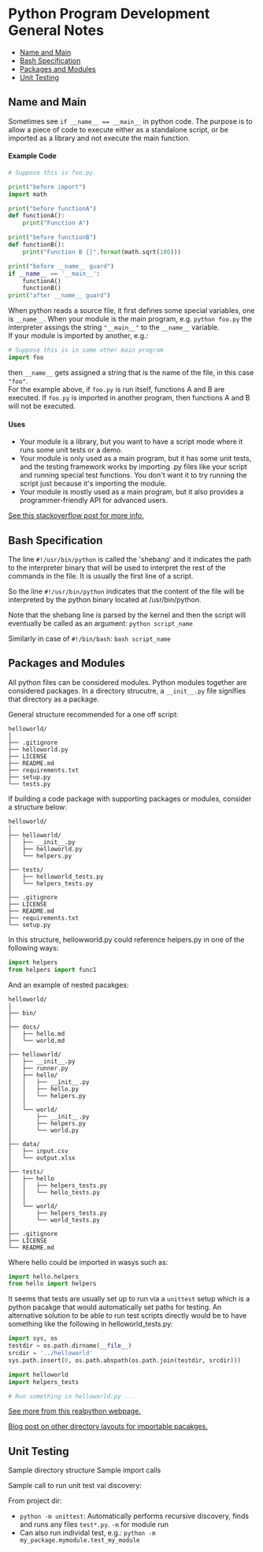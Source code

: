 # Python Program Development General Notes 

* [Name and Main](#name-and-main)
* [Bash Specification](#bash-specification)
* [Packages and Modules](#packages-and-modules)
* [Unit Testing](#unit-testing)


## Name and Main
Sometimes see `if __name__ == __main__` in python code. The purpose is to allow a piece of code to execute either as a standalone script, or be imported as a library and not execute the main function.

#### Example Code

```python
# Suppose this is foo.py.

print("before import")
import math

print("before functionA")
def functionA():
    print("Function A")

print("before functionB")
def functionB():
    print("Function B {}".format(math.sqrt(100)))

print("before __name__ guard")
if __name__ == '__main__':
    functionA()
    functionB()
print("after __name__ guard")
```
When python reads a source file, it first defines some special variables, one is `__name__`. When your module is the main program, e.g.
`python foo.py`
the interpreter assings the string `"__main__"` to the `__name__` variable.
\
If your module is imported by another, e.g.:
```python
# Suppose this is in some other main program
import foo
```
then `__name__` gets assigned a string that is the name of the file, in this case `"foo"`.
\
For the example above, if `foo.py` is run itself, functions A and B are executed. If `foo.py` is imported in another program, then functions A and B will not be executed.

#### Uses
* Your module is a library, but you want to have a script mode where it runs some unit tests or a demo.
* Your module is only used as a main program, but it has some unit tests, and the testing framework works by importing .py files like your script and running special test functions. You don't want it to try running the script just because it's importing the module.
* Your module is mostly used as a main program, but it also provides a programmer-friendly API for advanced users.

[See this stackoverflow post for more info.](https://stackoverflow.com/questions/419163/what-does-if-name-main-do)


## Bash Specification
The line `#!/usr/bin/python` is called the 'shebang' and it indicates the path to the interpreter binary that will be used to interpret the rest of the commands in the file. It is usually the first line of a script.

So the line `#!/usr/bin/python` indicates that the content of the file will be interpreted by the python binary located at /usr/bin/python.

Note that the shebang line is parsed by the kernel and then the script will eventually be called as an argument:
`python script_name`

Similarly in case of `#!/bin/bash`:
`bash script_name`

## Packages and Modules
All python files can be considered modules. Python modules together are considered packages. In a directory strucutre, a `__init__.py` file signifies that directory as a package.

General structure recommended for a one off script:
```
helloworld/
│
├── .gitignore
├── helloworld.py
├── LICENSE
├── README.md
├── requirements.txt
├── setup.py
└── tests.py
```

If building a code package with supporting packages or modules, consider a structure below:

```
helloworld/
│
├── helloworld/
│   ├── __init__.py
│   ├── helloworld.py
│   └── helpers.py
│
├── tests/
│   ├── helloworld_tests.py
│   └── helpers_tests.py
│
├── .gitignore
├── LICENSE
├── README.md
├── requirements.txt
└── setup.py
```

In this structure, hellowworld.py could reference helpers.py in one of the following ways:
```python
import helpers
from helpers import func1
```

And an example of nested pacakges:

```
helloworld/
│
├── bin/
│
├── docs/
│   ├── hello.md
│   └── world.md
│
├── helloworld/
│   ├── __init__.py
│   ├── runner.py
│   ├── hello/
│   │   ├── __init__.py
│   │   ├── hello.py
│   │   └── helpers.py
│   │
│   └── world/
│       ├── __init__.py
│       ├── helpers.py
│       └── world.py
│
├── data/
│   ├── input.csv
│   └── output.xlsx
│
├── tests/
│   ├── hello
│   │   ├── helpers_tests.py
│   │   └── hello_tests.py
│   │
│   └── world/
│       ├── helpers_tests.py
│       └── world_tests.py
│
├── .gitignore
├── LICENSE
└── README.md
```
Where hello could be imported in wasys such as:
```python
import hello.helpers
from hello import helpers
```

It seems that tests are usually set up to run via a `unittest` setup which is a python pacakge that would automatically set paths for testing. An alternative solution to be able to run test scripts directly would be to have something like the following in helloworld_tests.py:
```python
import sys, os
testdir = os.path.dirname(__file__)
srcdir = '../helloworld'
sys.path.insert(0, os.path.abspath(os.path.join(testdir, srcdir)))

import helloworld
import helpers_tests

# Run something in helloworld.py ...
```
[See more from this realpython webpage.](https://realpython.com/python-application-layouts/)

[Blog post on other directory layouts for importable pacakges.](https://blog.ionelmc.ro/2014/05/25/python-packaging/#the-structure)


## Unit Testing

Sample directory structure
Sample import calls

Sample call to run unit test vai discovery:

From project dir:
* `python -m unittest`: Automatically performs recursive discovery, finds and runs any files `test*.py`. `-m` for module run
* Can also run individal test, e.g.: `python -m my_package.mymodule.test_my_module`


